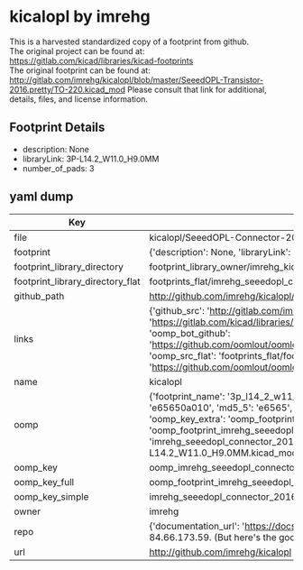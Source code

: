 # kicalopl by imrehg  
This is a harvested standardized copy of a footprint from github.  
The original project can be found at:  
https://gitlab.com/kicad/libraries/kicad-footprints  
The original footprint can be found at:
http://gitlab.com/imrehg/kicalopl/blob/master/SeeedOPL-Transistor-2016.pretty/TO-220.kicad_mod
Please consult that link for additional, details, files, and license information.  
## Footprint Details
* description: None  
* libraryLink: 3P-L14.2_W11.0_H9.0MM  
* number_of_pads: 3  
## yaml dump  
| Key | Value |  
| --- | --- |  
| file | kicalopl/SeeedOPL-Connector-2016.pretty/3P-L14.2_W11.0_H9.0MM.kicad_mod |  
| footprint | {'description': None, 'libraryLink': '3P-L14.2_W11.0_H9.0MM', 'number_of_pads': 3} |  
| footprint_library_directory | footprint_library_owner/imrehg_kicalopl |  
| footprint_library_directory_flat | footprints_flat/imrehg_seeedopl_connector_2016_3p_l14_2_w11_0_h9_0mm/working |  
| github_path | http://github.com/imrehg/kicalopl/blob/master/SeeedOPL-Connector-2016.pretty/3P-L14.2_W11.0_H9.0MM.kicad_mod |  
| links | {'github_src': 'http://gitlab.com/imrehg/kicalopl/blob/master/SeeedOPL-Transistor-2016.pretty/TO-220.kicad_mod', 'github_src_repo': 'https://gitlab.com/kicad/libraries/kicad-footprints', 'oomp_bot': 'footprints/imrehg_seeedopl_connector_2016_3p_l14_2_w11_0_h9_0mm/working', 'oomp_bot_github': 'https://github.com/oomlout/oomlout_oomp_footprint_bot/tree/main/footprints/imrehg_seeedopl_connector_2016_3p_l14_2_w11_0_h9_0mm/working', 'oomp_src_flat': 'footprints_flat/footprints_flat/imrehg_seeedopl_connector_2016_3p_l14_2_w11_0_h9_0mm/working', 'oomp_src_flat_github': 'https://github.com/oomlout/oomlout_oomp_footprint_src/tree/main/footprints_flat/imrehg_seeedopl_connector_2016_3p_l14_2_w11_0_h9_0mm/working'} |  
| name | kicalopl |  
| oomp | {'footprint_name': '3p_l14_2_w11_0_h9_0mm', 'library_name': 'seeedopl_connector_2016', 'md5': 'e65650a0102d1a4593412583ee829b4a', 'md5_10': 'e65650a010', 'md5_5': 'e6565', 'md5_6': 'e65650', 'oomp_key': 'oomp_imrehg_seeedopl_connector_2016_3p_l14_2_w11_0_h9_0mm', 'oomp_key_extra': 'oomp_footprint_imrehg_seeedopl_connector_2016_3p_l14_2_w11_0_h9_0mm', 'oomp_key_full': 'oomp_footprint_imrehg_seeedopl_connector_2016_3p_l14_2_w11_0_h9_0mm_e65650', 'oomp_key_simple': 'imrehg_seeedopl_connector_2016_3p_l14_2_w11_0_h9_0mm', 'original_filename': 'kicalopl/SeeedOPL-Connector-2016.pretty/3P-L14.2_W11.0_H9.0MM.kicad_mod', 'owner_name': 'imrehg'} |  
| oomp_key | oomp_imrehg_seeedopl_connector_2016_3p_l14_2_w11_0_h9_0mm |  
| oomp_key_full | oomp_footprint_imrehg_seeedopl_connector_2016_3p_l14_2_w11_0_h9_0mm |  
| oomp_key_simple | imrehg_seeedopl_connector_2016_3p_l14_2_w11_0_h9_0mm |  
| owner | imrehg |  
| repo | {'documentation_url': 'https://docs.github.com/rest/overview/resources-in-the-rest-api#rate-limiting', 'message': "API rate limit exceeded for 84.66.173.59. (But here's the good news: Authenticated requests get a higher rate limit. Check out the documentation for more details.)"} |  
| url | http://github.com/imrehg/kicalopl |  

